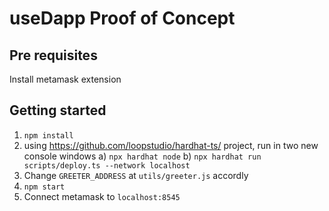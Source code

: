 # useDapp Proof of Concept

## Pre requisites

Install metamask extension

## Getting started

1. `npm install`
2. using https://github.com/loopstudio/hardhat-ts/ project, run in two new console windows
   a) `npx hardhat node`
   b) `npx hardhat run scripts/deploy.ts --network localhost`
3. Change `GREETER_ADDRESS` at `utils/greeter.js` accordly
4. `npm start`
5. Connect metamask to `localhost:8545` 
